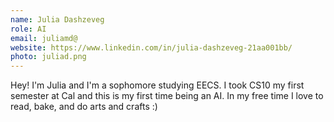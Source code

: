 ```yaml
---
name: Julia Dashzeveg
role: AI
email: juliamd@
website: https://www.linkedin.com/in/julia-dashzeveg-21aa001bb/
photo: juliad.png
---
```

Hey! I'm Julia and I'm a sophomore studying EECS. I took CS10 my first semester at Cal and this is my first time being an AI. In my free time I love to read, bake, and do arts and crafts :)
